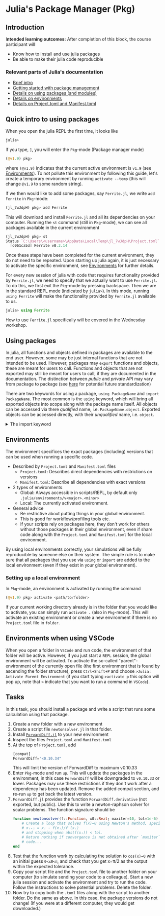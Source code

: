 # Julia's Package Manager (Pkg)
## Introduction
**Intended learning outcomes:** 
After completion of this block, the course participant will 
* Know how to install and use julia packages
* Be able to make their julia code reproducible 

### Relevant parts of Julia's documentation
* [Brief intro](https://docs.julialang.org/en/v1/stdlib/Pkg/)
* [Getting started with package management](https://pkgdocs.julialang.org/v1/getting-started/)
* [Details on using packages (and modules)](https://docs.julialang.org/en/v1/manual/modules/)
* [Details on environments](https://pkgdocs.julialang.org/v1/environments/)
* [Details on Project.toml and Manifest.toml](https://pkgdocs.julialang.org/v1/toml-files/)

## Quick intro to using packages
When you open the julia REPL the first time, it looks like 
```julia
julia>
```

If you type, `]`, you will enter the `Pkg`-mode (Package manager mode)
```julia
(@v1.9) pkg>
```
where `(@v1.9)` indicates that the current active environment is `v1.9` (see [Environments](#environments)). To not pollute this environment by following this guide, let's create a temporary environment by running `activate --temp` (this will change `@v1.9` to some random string).

If we then would like to add some packages, say `Ferrite.jl`, we write `add Ferrite` in `Pkg`-mode:
```julia
(jl_7wJdpH) pkg> add Ferrite
```
This will download and install `Ferrite.jl` and all its dependencies on your computer. Running the `st` command (still in `Pkg`-mode), we can see all packages available in the current environment
```julia 
(jl_7wJdpH) pkg> st
Status `C:\Users\<username>\AppData\Local\Temp\jl_7wJdpH\Project.toml`
  [c061ca5d] Ferrite v0.3.14
```
Once these steps have been completed for the current environment, they do not need to be repeated.
Upon starting up julia again, it is just necessary to activate the specific environment, see [Environments](#environments) for further details. 

For every new session of julia with code that requires functionality provided by `Ferrite.jl`, we need to specify that we actually want to use `Ferrite.jl`. To do this, we first exit the `Pkg`-mode by pressing backspace. Then we are in the standard REPL mode (indicated by `julia>`). In this mode, running `using Ferrite` will make the functionality provided by `Ferrite.jl` available to us. 
```julia
julia> using Ferrite 
```
How to use `Ferrite.jl` specifically will be covered in the Wednesday workshop. 

## Using packages
In julia, all functions and objects defined in packages are available to the end user. However, some may be just internal functions that are not intended to be used. However, packages may `export` functions and objects, these are meant for users to call. Functions and objects that are not exported may still be meant for users to call, if they are documented in the documentation. The distinction between *public* and *private* API may vary from package to package (see [here](https://github.com/JuliaLang/julia/pull/50105) for potential future standardization)

There are two keywords for using a package, `using PackageName` and `import PackageName`. The most common is the `using` keyword, which will bring all exported objects into scope along with the package name itself. All objects can be accessed via there *qualified* name, i.e. `PackageName.object`. Exported objects can be accessed directly, with their *unqualified* name, i.e. `object`. 

<details>
<summary> The import keyword </summary> 

When using `import PackageName`, only `PackageName` is brought into scope, and all objects must be accessed via their qualified names. There are also variations of this, for example `import PackageName: object` will only bring the `object` name into scope (not even `PackageName`) and `import PackageName as PN` will do the same as `import PackageName` except that the symbol `PN` will refer to `PackageName` and the symbol `PackageName` will not be defined. 
</details>

## Environments
The environment specifices the exact packages (including) versions that can be used when running a specific code. 
* Described by `Project.toml` and `Manifest.toml` files
  * `Project.toml`: Describes direct dependencies with restrictions on versions
  * `Manifest.toml`: Describe all dependencies with exact versions
* 2 types of environments
  * Global: Always accessible in scripts/REPL, by default only `.julia/environments/v<major>.<minor>`
  * Local: The currently activated environment.
* General advice
  * Be restrictive about putting things in your global environment. 
  * This is good for workflow/profiling tools etc. 
  * If your scripts rely on packages here, they don't work for others without those packages in their global environment, even if share code along with the `Project.toml` and `Manifest.toml` for the local environment. 
  
By using local environments correctly, your simulations will be fully reproducible by someone else on their system. The simple rule is to make sure that all packages that you use via `using` or `import` are added to the local environment (even if they exist in your global environment).

### Setting up a local environment
In `Pkg`-mode, an environment is activated by running the command
```julia
(@v1.9) pkg> activate <path/to/folder>
```
If your current working directory already is in the folder that you would like to activate, you can simply run `activate .` (also in `Pkg`-mode). This will activate an existing environment or create a new environment if there is no `Project.toml` file in `folder`. 

## Environments when using VSCode
When you open a folder in `VSCode` and run code, the environment of that folder will be active. 
However, if you just start a `REPL` session, the global environment will be activated. To activate the so-called "parent"-environment of the currently open file (the first environment that is found by ascending the folder structure), press `Ctrl+Shift+P` and choose `>Julia: Activate Parent Environment` (if you start typing `>activate p` this option will pop up, note that `>` indicate that you want to run a command in `VSCode`). 

## Tasks
In this task, you should install a package and write a script that runs some calculation using that package. 

1. Create a new folder with a new environment
2. Create a script file `newtonsolver.jl` in that folder.
3. Install [`ForwardDiff.jl`](https://juliadiff.org/ForwardDiff.jl/stable/) to your new environment
4. Inspect the files `Project.toml` and `Manifest.toml` 
5. At the top of `Project.toml`, add 
    ```julia
    [compat]
    ForwardDiff="<0.10.34"
    ```
    This will limit the version of ForwardDiff to maximum v0.10.33
6. Enter `Pkg`-mode and run `up`. This will update the packages in the environment, in this case `ForwardDiff` will be downgraded to `v0.10.33` or lower. Packages may use these restrictions if they don't work after a dependency has been updated. Remove the added compat section, and re-run `up` to get back the latest version. 
7. `ForwardDiff.jl` provides the function `ForwardDiff.derivative` (not exported, but public). Use this to write a newton-raphson solver for scalar problems. The function signature should be
   ```julia
   function newtonsolver(f::Function, x0::Real; maxiter=10, tol=1e-6)
       # Create a loop that solves f(x)=0 using Newton's method, specifically taking the update
       # xᵢ₊₁ = xᵢ - f(xᵢ)/f'(xᵢ)
       # and stopping when abs(f(xᵢ)) < tol. 
       # Return nothing if convergence is not obtained after `maxiter` iterations 
       # code...
   end 
   ``` 
8. Test that the function work by calculating the solution to `cos(x)=0` with an initial guess `0<x0<π`, and check that you get x=π/2 as the output within the expected tolerance. 
9. Copy your script file and the `Project.toml` file to another folder on your computer (to simulate sending your code to a colleague). Start a new julia session and activate the environment and try to run the code. Follow the instructions to solve potential problems. Delete the folder.
10. Now try to copy both the `.toml` files along with the script to another folder. Do the same as above. In this case, the package versions do not change! (If you were at a different computer, they would get downloaded.)